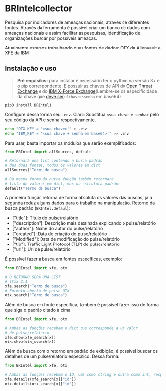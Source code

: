 # BRIntelcollector

Pesquisa por indicadores de ameaças nacionais, através de diferentes fontes. Através da ferramenta é possível criar um banco de dados com ameaças nacionais e assim facilitar as pesquisas, identificação de organizações buscar por possíveis ameaças.

Atualmente estamos trabalhando duas fontes de dados: OTX da Alienvault e XFE da IBM

## Instalação e uso

> **Pré requisitos:** para instalar é necessário ter o python na versão 3+ e o pip correspondente. E possuir as chaves de API do [Open Threat Exchange](https://support.rocketcyber.com/hc/en-us/articles/360017914637-Setup-Alienvault-OTX-Threat-Intel-API-Key) e do [IBM X-Force Exchange](https://api.xforce.ibmcloud.com/doc/#/)(Lembre-se da especificidade da chave que [deve ser](https://github.com/Jul10l1r4/X-force#use): `$chave:$senha` em base64)

```pypi
pip3 install BRIntel1
```
Configure dessa forma seu `.env`. Claro: Substitua `<sua chave e senha>` pelo seu código da API e senha respectivamente.

```bash
echo "OTX_KEY = '<sua chave>'" > .env
echo "IBM_KEY = '<sua chave + senha em base64>'" >> .env
```
Para usar, basta importar os módulos que serão exemplificados:
```python
from BRIntel import allSources, default

# Retornará uma list contendo a busca padrão 
# das duas fontes, todos os valores em dict
allSources("Termo de busca")

# Da mesma forma da outra função também retornará
# lista de valores em dict, mas na estrutura padrão:
default("Termo de busca")
```
A primeira função retorna de forma absoluta os valores das buscas, já a segunda reduz alguns dados para o trabalho na manipulação.
Retorno da busca padrão (`BRIntel.defaul`):
- ["title"]: Título do pulse/relatório
- ["description"]: Descrição mais detalhada explicando o pulse/relatório
- ["author"]: Nome do autor do pulse/relatório
- ["created"]: Data de criação do pulse/relatório
- ["Modified"]: Data de modificação do pulse/relatório
- ["tlp"]: Traffic Light Protocol ([TLP](https://www.gov.br/cisc/pt-br/tlp)) de pulse/relatório
- ["url"]: Url de pulse/relatório

É possível fazer a busca em fontes específicas, exemplo:
```python
from BRIntel import xfe, otx

# O RETORNO SERÁ UMA LIST
# stix 2.1
xfe.search("Termo de busca")
# Formato aberto de pulse OTX
otx.search("Termo de busca")
```
Além de busca em fonte específica, também é possível fazer isso de forma que siga o padrão citado à cima
```python
from BRIntel import xfe, otx

# Ambas as funções recebem o dict que corresponde a um valor
# de pulse/relatorio
xfe.show(xfe_search[x])
otx.show(otx_search[x])
```
Além da busca com o retorno em padrão de exibição, é possível buscar os detalhes de um pulse/relatório específico. Dessa forma:
```python
from BRIntel import xfe, otx

# Ambas as funções recebem o ID, uma como string e outra como int, respectivamente
xfe.details(xfe_search[x]["id"])
otx.details(otx_search[x]["id"])
```
